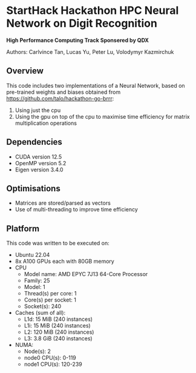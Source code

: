StartHack Hackathon HPC Neural Network on Digit Recognition
===========================================================

**High Performance Computing Track Sponsered by QDX**

Authors: Carlvince Tan, Lucas Yu, Peter Lu, Volodymyr Kazmirchuk

## Overview
This code includes two implementations of a Neural Network, based on pre-trained weights and biases obtained from https://github.com/talo/hackathon-go-brrr: 
1. Using just the cpu
2. Using the gpu on top of the cpu to maximise time efficiency for matrix multiplication operations

## Dependencies 
- CUDA version 12.5
- OpenMP version 5.2
- Eigen version 3.4.0

## Optimisations
- Matrices are stored/parsed as vectors
- Use of multi-threading to improve time efficiency

## Platform
This code was written to be executed on:
- Ubuntu 22.04
- 8x A100 GPUs each with 80GB memory
- CPU
    - Model name: AMD EPYC 7J13 64-Core Processor
    - Family: 25
    - Model: 1
    - Thread(s) per core: 1
    - Core(s) per socket: 1
    - Socket(s): 240
- Caches (sum of all):
    - L1d: 15 MiB (240 instances)
    - L1i: 15 MiB (240 instances)
    - L2: 120 MiB (240 instances)
    - L3: 3.8 GiB (240 instances)
- NUMA:
    - Node(s): 2
    - node0 CPU(s): 0-119
    - node1 CPU(s): 120-239
